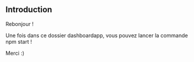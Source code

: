 ## Introduction



Rebonjour ! 

Une fois dans ce dossier dashboardapp, vous pouvez lancer la commande npm start !

Merci :) 
